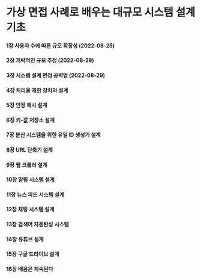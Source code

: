 # 가상 면접 사례로 배우는 대규모 시스템 설계 기초

#### 1장 사용자 수에 따른 규모 확장성 (2022-08-25)

#### 2장 개략적인 규모 추정 (2022-08-29)

#### 3장 시스템 설계 면접 공략법 (2022-08-29)

#### 4장 처리율 제한 장치의 설계

#### 5장 안정 해시 설계

#### 6장 키-값 저장소 설계

#### 7장 분산 시스템을 위한 유일 ID 생성기 설계

#### 8장 URL 단축기 설계

#### 9장 웹 크롤러 설계

#### 10장 알림 시스템 설계

#### 11장 뉴스 피드 시스템 설계

#### 12장 채팅 시스템 설계

#### 13장 검색어 자동완성 시스템

#### 14장 유튜브 설계

#### 15장 구글 드라이브 설계

#### 16장 배움은 계속된다

